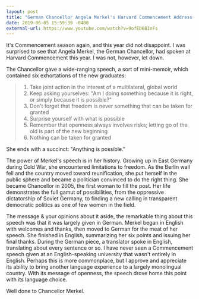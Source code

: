 ```yaml
---
layout: post
title: "German Chancellor Angela Merkel's Harvard Commencement Address 2019"
date: 2019-06-05 15:59:39 -0400
external-url: https://www.youtube.com/watch?v=9ofED6BInFs
---
```


It's Commencement season again, and this year did not disappoint. I was
surprised to see that Angela Merkel, the German Chancellor, had spoken at
Harvard Commencement this year. I was not, however, let down.

The Chancellor gave a wide-ranging speech, a sort of mini-memoir, which
contained six exhortations of the new graduates:

> 1. Take joint action in the interest of a multilateral, global world
> 2. Keep asking yourselves: "Am I doing something because it is right, or simply because it is possible?"
> 3. Don't forget that freedom is never something that can be taken for granted
> 4. Surprise yourself with what is possible
> 5. Remember that openness always involves risks; letting go of the old is part of the new beginning
> 6. Nothing can be taken for granted

She ends with a succinct: "Anything is possible."

The power of Merkel's speech is in her history. Growing up in East Germany
during Cold War, she encountered limitations to freedom. As the Berlin wall
fell and the country moved toward reunification, she put herself in the
public sphere and became a politician convinced to do the right thing. She
became Chancellor in 2005, the first woman to fill the post. Her life
demonstrates the full gamut of possibilities, from the oppressive
dictatorship of Soviet Germany, to finding a new calling in transparent
democratic politics as one of few women in the field.

The message & your opinions about it aside, the remarkable thing about this
speech was that it was largely given in German. Merkel began in English
with welcomes and thanks, then moved to German for the meat of her speech.
She finished in English, summarizing her six points and issuing her final
thanks. During the German piece, a translator spoke in English, translating
about every sentence or so. I have never seen a Commencement speech given
at an English-speaking university that wasn't entirely in English. Perhaps
this is more commonplace, but I approve and appreciate its ability to bring
another language experience to a largely monolingual country. With its
message of openness, the speech drove home this point with its language
choice.

Well done to Chancellor Merkel.
